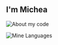## I'm Michea


![About my code](https://github-readme-stats.vercel.app/api?username=MicheaColautti&theme=tokyonight&hide_border=true&border_radius=25&count_private=true&include_all_commits=true&show_icons=true&custom_title=My%20Activity&includeForks=true&include_all_commits=true)


![Mine Languages](https://github-readme-stats.vercel.app/api/top-langs/?username=MicheaColautti&layout=compact&theme=radical)
